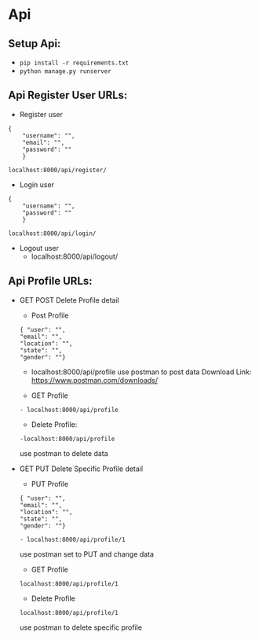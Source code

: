 # Api
## Setup Api:
  - `pip install -r requirements.txt`
  - `python manage.py runserver`
  
## Api Register User URLs:
  - Register user
```
{
    "username": "",
    "email": "",
    "password": ""
    }
```
    localhost:8000/api/register/
    
  - Login  user
```
{
    "username": "",
    "password": ""
    }
```
    localhost:8000/api/login/
    
  - Logout user
    - localhost:8000/api/logout/
    
## Api Profile URLs:
- GET POST Delete Profile detail
  - Post Profile
  ```
  { "user": "",
  "email": "",
  "location": "",
  "state": "",
  "gender": ""}
  ```
    - localhost:8000/api/profile
  use postman to post data
  Download Link: https://www.postman.com/downloads/
  
  - GET Profile 
  ```
  - localhost:8000/api/profile
   ```
    
  - Delete Profile:
  ```
  -localhost:8000/api/profile
   ```
   use postman to delete data

 - GET PUT Delete Specific Profile detail
     - PUT Profile
     ```
     { "user": "",
     "email": "",
     "location": "", 
     "state": "", 
     "gender": ""}
     ```
     ```
     - localhost:8000/api/profile/1
     ```
     use postman set to PUT and change data

     - GET Profile
     ```
     localhost:8000/api/profile/1
     ```
     
     - Delete Profile
     ```
     localhost:8000/api/profile/1
     ```
     use postman to delete specific profile
   
    
